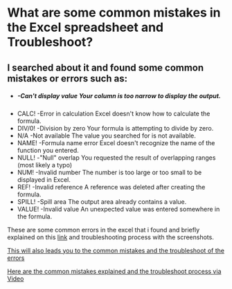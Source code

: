 # What are some common mistakes in the Excel spreadsheet and Troubleshoot? 

## I searched about it and found some common mistakes or errors such as:

+ #####	-Can't display value	Your column is too narrow to display the output.
+ CALC!	-Error in calculation	Excel doesn't know how to calculate the formula.
+ DIV/0!	-Division by zero	Your formula is attempting to divide by zero.
+ N/A	-Not available	The value you searched for is not available.
+ NAME!	-Formula name error	Excel doesn't recognize the name of the function you entered.
+ NULL!	-"Null" overlap	You requested the result of overlapping ranges (most likely a typo)
+ NUM!	-Invalid number	The number is too large or too small to be displayed in Excel.
+ REF!	-Invalid reference	A reference was deleted after creating the formula.
+ SPILL!	-Spill area	The output area already contains a value.
+ VALUE!	-Invalid value	An unexpected value was entered somewhere in the formula.

These are some common errors in the excel that i found and briefly explained on this [link](https://www.goskills.com/Excel/Resources/Excel-errors) and troubleshooting process with the screenshots.

[This will also leads you to the common mistakes and the troubleshoot of the errors](https://medium.com/@Emma_Donery/most-common-excel-errors-and-how-to-fix-them-5cf4e124b35e)

[Here are the common mistakes explained and the troubleshoot process via Video](https://youtu.be/sFn0gE_y1U4?si=oszl-fonXXZv-nq5)
